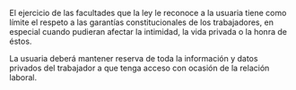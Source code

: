 El ejercicio de las facultades que la ley le reconoce a la usuaria tiene como límite el respeto a las garantías constitucionales de los trabajadores, en especial cuando pudieran afectar la intimidad, la vida privada o la honra de éstos.

La usuaria deberá mantener reserva de toda la información y datos privados del trabajador a que tenga acceso con ocasión de la relación laboral.